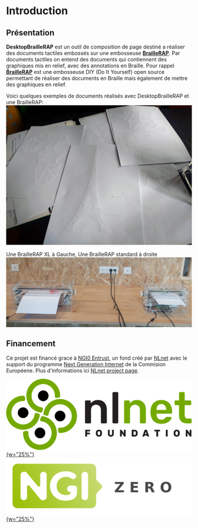 # Introduction

## Présentation

**DesktopBrailleRAP** est un outil de composition de page destiné a réaliser des documents tactiles embossés sur une embosseuse [**BrailleRAP**](https://www.braillerap.org). Par documents tactiles on entend des documents qui contiennent des graphiques mis en relief, avec des annotations en Braille. Pour rappel [**BrailleRAP**](https://www.braillerap.org) est une embosseuse DIY (Do It Yourself) open source permettant de réaliser des documents en Braille mais également de mettre des graphiques en relief.

Voici quelques exemples de documents réalisés avec DesktopBrailleRAP et une BrailleRAP:
![Des exemples de documents réalisés avec DesktopBrailleRAP et une BrailleRAP](./IMG/brap_sample.jpg)

Une BrailleRAP XL à Gauche, Une BrailleRAP standard à droite
![Une photographie de deux BrailleRAP](./IMG/braillerap.jpg) 

## Financement

Ce projet est financé grace à [NGI0 Entrust](https://nlnet.nl/entrust), un fond créé par [NLnet](https://nlnet.nl) avec le support du programme  [Next Generation Internet](https://ngi.eu) de la Commision Européene. Plus d'informations ici [NLnet project page](https://nlnet.nl/project/BrailleRAP).

[ 
    ![Le logo de la fondation NLnet](IMG/nlnetbanner.png) {w="25%"} 
](https://nlnet.nl) 
[ ![Le logo du programme NGI0](IMG/NGI0_tag.svg) {w="25%"} ](https://nlnet.nl) 

























